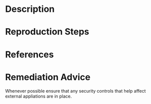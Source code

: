 # Description


# Reproduction Steps


# References


# Remediation Advice

Whenever possible ensure that any security controls that help affect external appliations are in place.